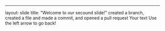 ---

layout: slide
title: "Welcome to our secound slide!"
created a branch, created a file and made a commit, and opened a pull request
Your text
Use the left arrow to go back!
